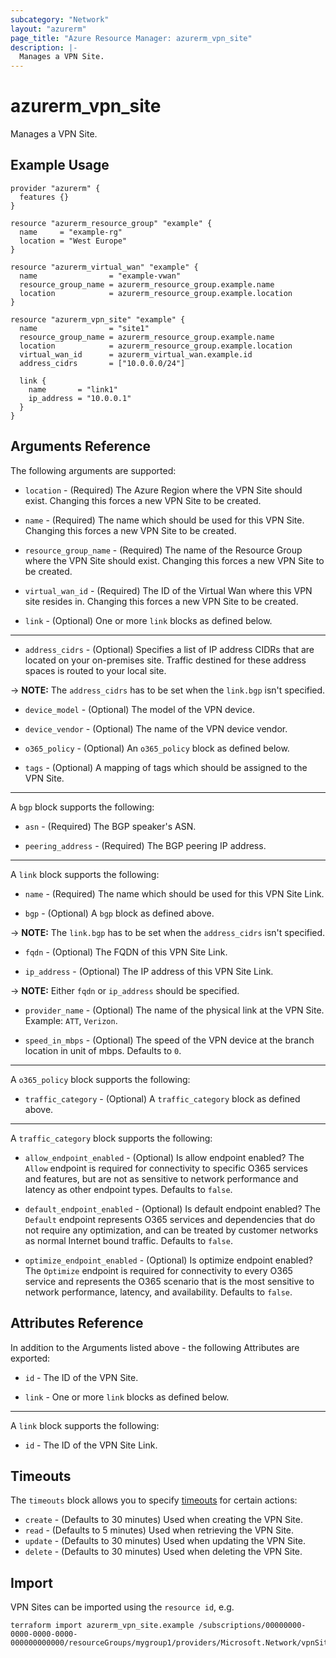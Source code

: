 ```yaml
---
subcategory: "Network"
layout: "azurerm"
page_title: "Azure Resource Manager: azurerm_vpn_site"
description: |-
  Manages a VPN Site.
---
```


# azurerm_vpn_site

Manages a VPN Site.

## Example Usage

```hcl
provider "azurerm" {
  features {}
}

resource "azurerm_resource_group" "example" {
  name     = "example-rg"
  location = "West Europe"
}

resource "azurerm_virtual_wan" "example" {
  name                = "example-vwan"
  resource_group_name = azurerm_resource_group.example.name
  location            = azurerm_resource_group.example.location
}

resource "azurerm_vpn_site" "example" {
  name                = "site1"
  resource_group_name = azurerm_resource_group.example.name
  location            = azurerm_resource_group.example.location
  virtual_wan_id      = azurerm_virtual_wan.example.id
  address_cidrs       = ["10.0.0.0/24"]

  link {
    name       = "link1"
    ip_address = "10.0.0.1"
  }
}
```

## Arguments Reference

The following arguments are supported:

* `location` - (Required) The Azure Region where the VPN Site should exist. Changing this forces a new VPN Site to be created.

* `name` - (Required) The name which should be used for this VPN Site. Changing this forces a new VPN Site to be created.

* `resource_group_name` - (Required) The name of the Resource Group where the VPN Site should exist. Changing this forces a new VPN Site to be created.

* `virtual_wan_id` - (Required) The ID of the Virtual Wan where this VPN site resides in. Changing this forces a new VPN Site to be created.

* `link` - (Optional) One or more `link` blocks as defined below.

---

* `address_cidrs` - (Optional) Specifies a list of IP address CIDRs that are located on your on-premises site. Traffic destined for these address spaces is routed to your local site.

-> **NOTE:** The `address_cidrs` has to be set when the `link.bgp` isn't specified.

* `device_model` - (Optional) The model of the VPN device.

* `device_vendor` - (Optional) The name of the VPN device vendor.

* `o365_policy` - (Optional) An `o365_policy` block as defined below.

* `tags` - (Optional) A mapping of tags which should be assigned to the VPN Site.

---

A `bgp` block supports the following:

* `asn` - (Required) The BGP speaker's ASN.

* `peering_address` - (Required) The BGP peering IP address.

---

A `link` block supports the following:

* `name` - (Required) The name which should be used for this VPN Site Link.

* `bgp` - (Optional) A `bgp` block as defined above.

-> **NOTE:** The `link.bgp` has to be set when the `address_cidrs` isn't specified.

* `fqdn` - (Optional) The FQDN of this VPN Site Link.

* `ip_address` - (Optional) The IP address of this VPN Site Link.

-> **NOTE:** Either `fqdn` or `ip_address` should be specified.

* `provider_name` - (Optional) The name of the physical link at the VPN Site. Example: `ATT`, `Verizon`.

* `speed_in_mbps` - (Optional) The speed of the VPN device at the branch location in unit of mbps. Defaults to `0`.

---

A `o365_policy` block supports the following:

* `traffic_category` - (Optional) A `traffic_category` block as defined above.

---

A `traffic_category` block supports the following:

* `allow_endpoint_enabled` - (Optional) Is allow endpoint enabled? The `Allow` endpoint is required for connectivity to specific O365 services and features, but are not as sensitive to network performance and latency as other endpoint types. Defaults to `false`.

* `default_endpoint_enabled` - (Optional) Is default endpoint enabled? The `Default` endpoint represents O365 services and dependencies that do not require any optimization, and can be treated by customer networks as normal Internet bound traffic. Defaults to `false`.

* `optimize_endpoint_enabled` - (Optional) Is optimize endpoint enabled? The `Optimize` endpoint is required for connectivity to every O365 service and represents the O365 scenario that is the most sensitive to network performance, latency, and availability. Defaults to `false`.

## Attributes Reference

In addition to the Arguments listed above - the following Attributes are exported:

* `id` - The ID of the VPN Site.

* `link` - One or more `link` blocks as defined below.

---

A `link` block supports the following:

* `id` - The ID of the VPN Site Link.

## Timeouts

The `timeouts` block allows you to specify [timeouts](https://www.terraform.io/language/resources/syntax#operation-timeouts) for certain actions:

* `create` - (Defaults to 30 minutes) Used when creating the VPN Site.
* `read` - (Defaults to 5 minutes) Used when retrieving the VPN Site.
* `update` - (Defaults to 30 minutes) Used when updating the VPN Site.
* `delete` - (Defaults to 30 minutes) Used when deleting the VPN Site.

## Import

VPN Sites can be imported using the `resource id`, e.g.

```shell
terraform import azurerm_vpn_site.example /subscriptions/00000000-0000-0000-0000-000000000000/resourceGroups/mygroup1/providers/Microsoft.Network/vpnSites/site1
```
